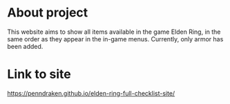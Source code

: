 # About project
This website aims to show all items available in the game Elden Ring, in the same order as they appear in the in-game menus. Currently, only armor has been added.

# Link to site
https://penndraken.github.io/elden-ring-full-checklist-site/

